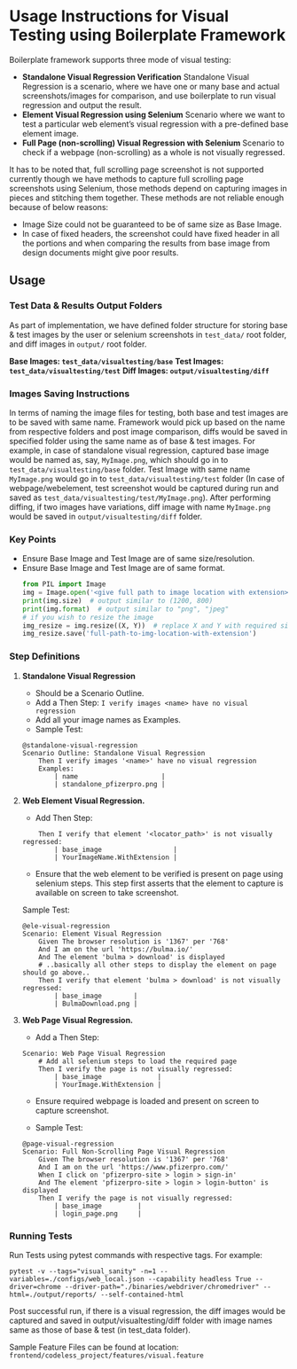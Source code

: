 Usage Instructions for Visual Testing using Boilerplate Framework
=================================================================

Boilerplate framework supports three mode of visual testing:
* <b>Standalone Visual Regression Verification</b>
    Standalone Visual Regression is a scenario, where we have one or many base and actual screenshots/images for comparison, and use boilerplate to run visual regression and output the result.
* <b>Element Visual Regression using Selenium</b>
    Scenario where we want to test a particular web element’s visual regression with a pre-defined base element image.
* <b>Full Page (non-scrolling) Visual Regression with Selenium</b>
    Scenario to check if a webpage (non-scrolling) as a whole is not visually regressed.

It has to be noted that, full scrolling page screenshot is not supported currently though we have methods to capture full scrolling page screenshots using Selenium, those methods depend on capturing images in pieces and stitching them together. These methods are not reliable enough because of below reasons:
* Image Size could not be guaranteed to be of same size as Base Image.
* In case of fixed headers, the screenshot could have fixed header in all the portions and when comparing the results from base image from design documents might give poor results.

Usage
-----

### Test Data & Results Output Folders

As part of implementation, we have defined folder structure for storing base & test images by the user or selenium screenshots in `test_data/` root folder, and diff images in `output/` root folder.

<strong>Base Images: `test_data/visualtesting/base`</strong>
<strong>Test Images: `test_data/visualtesting/test`</strong>
<strong>Diff Images: `output/visualtesting/diff`</strong>

### Images Saving Instructions

In terms of naming the image files for testing, both base and test images are to be saved with same name. Framework would pick up based on the name from respective folders and post image comparison, diffs would be saved in specified folder using the same name as of base & test images. For example, in case of standalone visual regression, captured base image would be named as, say, `MyImage.png`, which should go in to `test_data/visualtesting/base` folder. Test Image with same name `MyImage.png` would go in to `test_data/visualtesting/test` folder (In case of webpage/webelement, test screenshot would be captured during run and saved as `test_data/visualtesting/test/MyImage.png`). After performing diffing, if two images have variations, diff image with name `MyImage.png` would be saved in `output/visualtesting/diff` folder.


### Key Points
* Ensure Base Image and Test Image are of same size/resolution.
* Ensure Base Image and Test Image are of same format.
    ```python
    from PIL import Image
    img = Image.open('<give full path to image location with extension>')
    print(img.size)  # output similar to (1200, 800)
    print(img.format)  # output similar to "png", "jpeg"
    # if you wish to resize the image
    img_resize = img.resize((X, Y))  # replace X and Y with required size
    img_resize.save('full-path-to-img-location-with-extension')
    ```

### Step Definitions

1. <strong>Standalone Visual Regression</strong>

    * Should be a Scenario Outline.
    * Add a Then Step: `I verify images <name> have no visual regression`
    * Add all your image names as Examples.
    * Sample Test:

    ```gherkin
    @standalone-visual-regression
    Scenario Outline: Standalone Visual Regression
        Then I verify images '<name>' have no visual regression
        Examples:
            | name                     |
            | standalone_pfizerpro.png |
    ```

2. <strong>Web Element Visual Regression.</strong>

    * Add Then Step:

    ```gherkin
        Then I verify that element '<locator_path>' is not visually regressed:
            | base_image                  |
            | YourImageName.WithExtension |
    ```

    * Ensure that the web element to be verified is present on page using selenium steps. This step first asserts that the element to capture is available on screen to take screenshot.

    Sample Test:
    ```gherkin
    @ele-visual-regression
    Scenario: Element Visual Regression
        Given The browser resolution is '1367' per '768'
        And I am on the url 'https://bulma.io/'
        And The element 'bulma > download' is displayed
        # ..basically all other steps to display the element on page should go above..
        Then I verify that element 'bulma > download' is not visually regressed:
            | base_image        |
            | BulmaDownload.png |
    ```

3. <strong>Web Page Visual Regression.</strong>

    * Add a Then Step: 
    ```gherkin
    Scenario: Web Page Visual Regression
        # Add all selenium steps to load the required page
        Then I verify the page is not visually regressed:
            | base_image              |
            | YourImage.WithExtension |
    ```

    * Ensure required webpage is loaded and present on screen to capture screenshot.

    * Sample Test:
    ```gherkin
    @page-visual-regression
    Scenario: Full Non-Scrolling Page Visual Regression
        Given The browser resolution is '1367' per '768'
        And I am on the url 'https://www.pfizerpro.com/'
        When I click on 'pfizerpro-site > login > sign-in'
        And The element 'pfizerpro-site > login > login-button' is displayed
        Then I verify the page is not visually regressed:
            | base_image         |
            | login_page.png     |
    ```

### Running Tests
Run Tests using pytest commands with respective tags. For example:

```shell
pytest -v --tags="visual_sanity" -n=1 --variables=./configs/web_local.json --capability headless True --driver=chrome --driver-path="./binaries/webdriver/chromedriver" --html=./output/reports/ --self-contained-html
```
Post successful run, if there is a visual regression, the diff images would be captured and saved in output/visualtesting/diff folder with image names same as those of base & test (in test_data folder).

Sample Feature Files can be found at location: `frontend/codeless_project/features/visual.feature`
